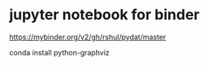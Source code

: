 # jupyter notebook for binder
 <https://mybinder.org/v2/gh/rshul/pydat/master>
 
 conda install python-graphviz



